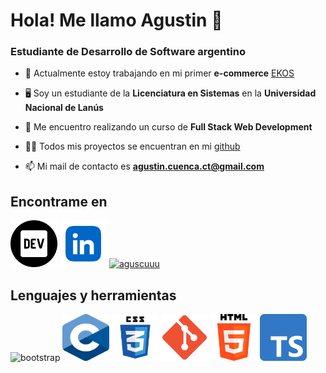 # Hola! Me llamo Agustin 👋
### Estudiante de Desarrollo de Software argentino

- 🔭 Actualmente estoy trabajando en mi primer **e-commerce** [EKOS](https://github.com/aguscuuuu/coder-ekos)

- 🖥 Soy un estudiante de la **Licenciatura en Sistemas** en la **Universidad Nacional de Lanús**

- 🌱 Me encuentro realizando un curso de **Full Stack Web Development**

- 👨‍💻 Todos mis proyectos se encuentran en mi [github](https://github.com/aguscuuuu)

- 📫 Mi mail de contacto es **agustin.cuenca.ct@gmail.com**

## Encontrame en 
<p align="left">   
    <a href="https://dev.to/aguscuuuu" target="_blank"><img src="./dev.png" alt="aguscuuuu" width="75" height="75"></a> 
    <a href="https://www.linkedin.com/in/agustín-ezequiel-cuenca-19b963216/" target="_blank"><img src="./linkedin.png" alt="agustin ezequiel cuenca" width="75" height="75"></a> 
    <a href="https://instagram.com/aguscuu" target="_blank"><img src="https://raw.githubusercontent.com/rahuldkjain/github-profile-readme-generator/master/src/images/icons/Social/instagram.svg" alt="aguscuuu" width="75" height="75"></a> 
</p>

## Lenguajes y herramientas
<p align="left"> 
    <img src="" alt="bootstrap" width="75" height="75"/>
    <img src="c.png" alt="c" width="75" height="75"/>
    <img src="css3.png" alt="css" width="75" height="75"/>
    <img src="git.png" alt="git" width="75" height="75"/> 
    <img src="html.png" alt="html" width="75" height="75"/> 
    <img src="typescript.png" alt="typescript" width="75" height="75"/>
</p>
